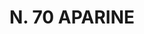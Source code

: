 ---
title: "N. 70 APARINE"
plant-name: "N. 70"
plant-number: "070"
plant-xml: "/assets/xml/plant070.xml"
plant-img1: "/assets/img/plant070_verso.jpg"
plant-img2: "/assets/img/plant070.jpg"
plant-title: "N. 70 APARINE"
plant-taxon-link: ""
plant-taxon-content: ""
layout: single-xml
---